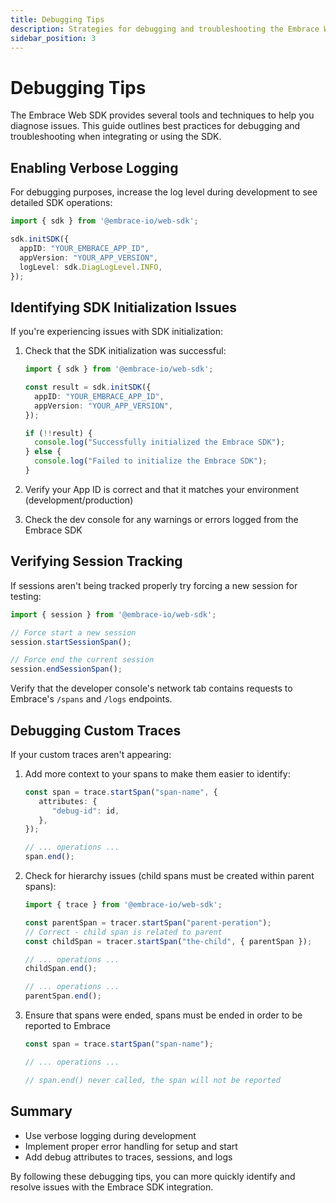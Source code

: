 ```yaml
---
title: Debugging Tips
description: Strategies for debugging and troubleshooting the Embrace Web SDK
sidebar_position: 3
---
```


# Debugging Tips

The Embrace Web SDK provides several tools and techniques to help you diagnose issues. This guide outlines best
practices for debugging and troubleshooting when integrating or using the SDK.

## Enabling Verbose Logging

For debugging purposes, increase the log level during development to see detailed SDK operations:

```typescript
import { sdk } from '@embrace-io/web-sdk';

sdk.initSDK({
  appID: "YOUR_EMBRACE_APP_ID",
  appVersion: "YOUR_APP_VERSION",
  logLevel: sdk.DiagLogLevel.INFO,
});
```

## Identifying SDK Initialization Issues

If you're experiencing issues with SDK initialization:

1. Check that the SDK initialization was successful:

   ```typescript
   import { sdk } from '@embrace-io/web-sdk';

   const result = sdk.initSDK({
     appID: "YOUR_EMBRACE_APP_ID",
     appVersion: "YOUR_APP_VERSION",
   });

   if (!!result) {
     console.log("Successfully initialized the Embrace SDK");
   } else {
     console.log("Failed to initialize the Embrace SDK");
   }
   ```

2. Verify your App ID is correct and that it matches your environment (development/production)
3. Check the dev console for any warnings or errors logged from the Embrace SDK

## Verifying Session Tracking

If sessions aren't being tracked properly try forcing a new session for testing:

```typescript
import { session } from '@embrace-io/web-sdk';

// Force start a new session
session.startSessionSpan();

// Force end the current session
session.endSessionSpan();
```

Verify that the developer console's network tab contains requests to Embrace's `/spans` and `/logs` endpoints.

## Debugging Custom Traces

If your custom traces aren't appearing:

1. Add more context to your spans to make them easier to identify:

   ```typescript
   const span = trace.startSpan("span-name", {
      attributes: {
         "debug-id": id,
      },
   });

   // ... operations ...
   span.end();
   ```

2. Check for hierarchy issues (child spans must be created within parent spans):

   ```typescript
   import { trace } from '@embrace-io/web-sdk';

   const parentSpan = tracer.startSpan("parent-peration");
   // Correct - child span is related to parent
   const childSpan = tracer.startSpan("the-child", { parentSpan });

   // ... operations ...
   childSpan.end();

   // ... operations ...
   parentSpan.end();
   ```

3. Ensure that spans were ended, spans must be ended in order to be reported to Embrace

   ```typescript
   const span = trace.startSpan("span-name");

   // ... operations ...
   
   // span.end() never called, the span will not be reported
   ```

## Summary

- Use verbose logging during development
- Implement proper error handling for setup and start
- Add debug attributes to traces, sessions, and logs

By following these debugging tips, you can more quickly identify and resolve issues with the Embrace SDK integration.
